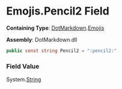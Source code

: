 # Emojis\.Pencil2 Field

**Containing Type**: [DotMarkdown](../../README.md)\.[Emojis](../README.md)

**Assembly**: DotMarkdown\.dll

```csharp
public const string Pencil2 = ":pencil2:"
```

### Field Value

System\.[String](https://docs.microsoft.com/en-us/dotnet/api/system.string)